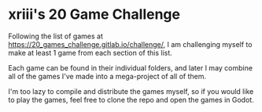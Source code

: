 # xriii's 20 Game Challenge

Following the list of games at https://20_games_challenge.gitlab.io/challenge/, I am challenging myself to make at least 1 game from each section of this list. 

Each game can be found in their individual folders, and later I may combine all of the games I've made into a mega-project of all of them.

I'm too lazy to compile and distribute the games myself, so if you would like to play the games, feel free to clone the repo and open the games in Godot.
